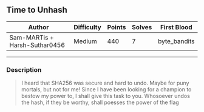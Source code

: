 ## Time to Unhash

| Author         | Difficulty | Points | Solves | First Blood |
| -------------- | ---------- | ------ | ------ | ----------- |
| Sam-MARTis + Harsh-Suthar0456| Medium       | 440    | 7     | byte_bandits  |

---

### Description

<blockquote>
I heard that SHA256 was secure and hard to undo. Maybe for puny mortals, but not for me!
Since I have been looking for a champion to bestow my power to, I shall give this task to you.
Whosoever undos the hash, if they be worthy, shall poesses the power of the flag
</blockquote>


